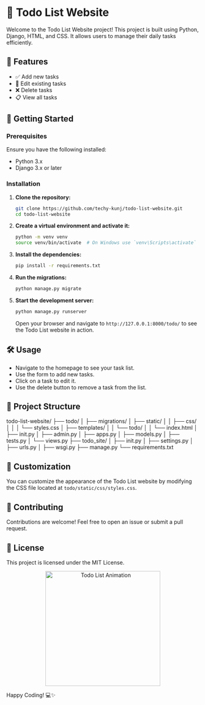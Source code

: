 # 📝 Todo List Website

Welcome to the Todo List Website project! This project is built using Python, Django, HTML, and CSS. It allows users to manage their daily tasks efficiently.

## 🌟 Features

- ✅ Add new tasks
- 📝 Edit existing tasks
- ❌ Delete tasks
- 📋 View all tasks

## 🚀 Getting Started

### Prerequisites

Ensure you have the following installed:
- Python 3.x
- Django 3.x or later

### Installation

1. **Clone the repository:**

    ```bash
    git clone https://github.com/techy-kunj/todo-list-website.git
    cd todo-list-website
    ```

2. **Create a virtual environment and activate it:**

    ```bash
    python -m venv venv
    source venv/bin/activate  # On Windows use `venv\Scripts\activate`
    ```

3. **Install the dependencies:**

    ```bash
    pip install -r requirements.txt
    ```

4. **Run the migrations:**

    ```bash
    python manage.py migrate
    ```

5. **Start the development server:**

    ```bash
    python manage.py runserver
    ```

    Open your browser and navigate to `http://127.0.0.1:8000/todo/` to see the Todo List website in action.

## 🛠️ Usage

- Navigate to the homepage to see your task list.
- Use the form to add new tasks.
- Click on a task to edit it.
- Use the delete button to remove a task from the list.

## 📂 Project Structure

todo-list-website/
├── todo/
│ ├── migrations/
│ ├── static/
│ │ ├── css/
│ │ │ └── styles.css
│ ├── templates/
│ │ └── todo/
│ │ └── index.html
│ ├── init.py
│ ├── admin.py
│ ├── apps.py
│ ├── models.py
│ ├── tests.py
│ └── views.py
├── todo_site/
│ ├── init.py
│ ├── settings.py
│ ├── urls.py
│ ├── wsgi.py
├── manage.py
└── requirements.txt

## 🎨 Customization

You can customize the appearance of the Todo List website by modifying the CSS file located at `todo/static/css/styles.css`.

## 💬 Contributing

Contributions are welcome! Feel free to open an issue or submit a pull request.

## 📄 License

This project is licensed under the MIT License.

<div style="text-align: center;">
  <img src="[![image](https://github.com/TechyKunj/Todo/assets/120329440/7e3ed40f-d058-4cd5-a790-974baa78ee4c)](https://1drv.ms/i/s!AtsCbJYwVL-UvF2qb4FugaJNLI-G?e=xgORZn)" alt="Todo List Animation" width="300">
</div>

Happy Coding! 💻✨
